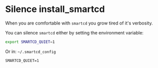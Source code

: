 # Silence install_smartcd

When you are comfortable with `smartcd` you grow tired of it's verbosity.

You can silence `smartcd` either by setting the environment variable:

```bash
export SMARTCD_QUIET=1
```

Or in: `~/.smartcd_config`

```
SMARTCD_QUIET=1
```

